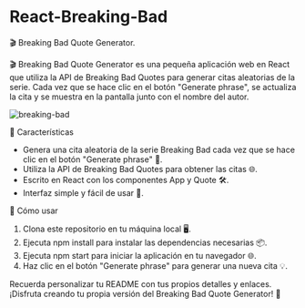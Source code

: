 # React-Breaking-Bad

🎬 Breaking Bad Quote Generator.  

🎬 Breaking Bad Quote Generator es una pequeña aplicación web en React que utiliza la API de Breaking Bad Quotes para generar citas aleatorias de la serie. Cada vez que se hace clic en el botón "Generate phrase", se actualiza la cita y se muestra en la pantalla junto con el nombre del autor.

![breaking-bad](https://user-images.githubusercontent.com/105466130/230478760-df028aed-aebc-46bd-bb32-d19feff2523d.png)


🚀 Características

- Genera una cita aleatoria de la serie Breaking Bad cada vez que se hace clic en el botón "Generate phrase" 💬.
- Utiliza la API de Breaking Bad Quotes para obtener las citas 🌐.
- Escrito en React con los componentes App y Quote 🛠️.
- Interfaz simple y fácil de usar 🎨.

📌 Cómo usar

1. Clona este repositorio en tu máquina local 🖥️.
2. Ejecuta npm install para instalar las dependencias necesarias 📦.
3. Ejecuta npm start para iniciar la aplicación en tu navegador 🌐.
4. Haz clic en el botón "Generate phrase" para generar una nueva cita 💡.


Recuerda personalizar tu README con tus propios detalles y enlaces. ¡Disfruta creando tu propia versión del Breaking Bad Quote Generator! 🎉

